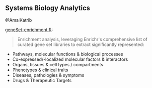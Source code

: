 ## Systems Biology Analytics
@AmalKatrib

[geneSet-enrichment.R](geneSet-enrichment.R):
> Enrichment analysis, leveraging Enrichr's comprehensive list of curated gene set libraries to extract significantly represented:
- Pathways, molecular functions & biological processes
- Co-expressed/-localized molecular factors & interactors
- Organs, tissues & cell types / compartments
- Phenotypes & clinical traits
- Diseases, pathologies & symptoms
- Drugs & Therapeutic Targets
